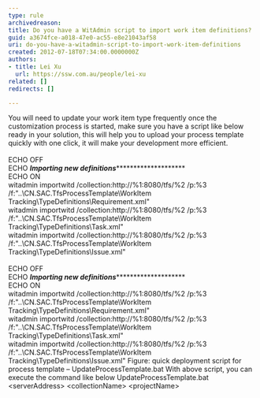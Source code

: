 ```yaml
---
type: rule
archivedreason: 
title: Do you have a WitAdmin script to import work item definitions?
guid: a3674fce-a018-47e0-ac55-e8e21043af58
uri: do-you-have-a-witadmin-script-to-import-work-item-definitions
created: 2012-07-18T07:34:00.0000000Z
authors:
- title: Lei Xu
  url: https://ssw.com.au/people/lei-xu
related: []
redirects: []

---
```



You will need to update your work item type
frequently once the customization process is started, make sure you have a
script like below ready in your solution, this will help you to upload your
process template quickly with one click, it will make your development more
efficient.
<br><excerpt class='endintro'></excerpt><br>
<span class="ssw-rteStyle-CodeArea">​ECHO OFF<br>ECHO ***********Importing new definitions*******************************<br>ECHO ON<br>witadmin importwitd /collection&#58;http&#58;//%1&#58;8080/tfs/%2 /p&#58;%3 /f&#58;&quot;..\CN.SAC.TfsProcessTemplate\WorkItem ​Tracking\TypeDefinitions\Requirement.xml&quot;<br>witadmin importwitd /collection&#58;http&#58;//%1&#58;8080/tfs/%2 /p&#58;%3 /f&#58;&quot;..\CN.SAC.TfsProcessTemplate\WorkItem Tracking\TypeDefinitions\Task.xml&quot;<br>witadmin importwitd /collection&#58;http&#58;//%1&#58;8080/tfs/%2 /p&#58;%3 /f&#58;&quot;..\CN.SAC.TfsProcessTemplate\WorkItem Tracking\TypeDefinitions\Issue.xml&quot;<br><br>​ECHO OFF​<br>ECHO ***********Importing new definitions*******************************<br>ECHO ON<br>witadmin importwitd /collection&#58;http&#58;//%1&#58;8080/tfs/%2 /p&#58;%3 /f&#58;&quot;..\CN.SAC.TfsProcessTemplate\WorkItem Tracking\TypeDefinitions\Requirement.xml&quot;<br>witadmin importwitd /collection&#58;http&#58;//%1&#58;8080/tfs/%2 /p&#58;%3 /f&#58;&quot;..\CN.SAC.TfsProcessTemplate\WorkItem Tracking\TypeDefinitions\Task.xml&quot;<br>witadmin importwitd /collection&#58;http&#58;//%1&#58;8080/tfs/%2 /p&#58;%3 /f&#58;&quot;..\CN.SAC.TfsProcessTemplate\WorkItem Tracking\TypeDefinitions\Issue.xml&quot;​​&#160;​</span><span class="ssw-rteStyle-FigureNormal">Figure&#58; quick
deployment script for process template – Upd​ateProcessTemplate.bat</span>
With above script, you can execute the command like
below
<span class="ssw-rteStyle-Tip">UpdateProcessTemplate.bat &lt;serverAddress&gt;
&lt;collectionName&gt; &lt;projectName&gt;
​​​</span><br>


